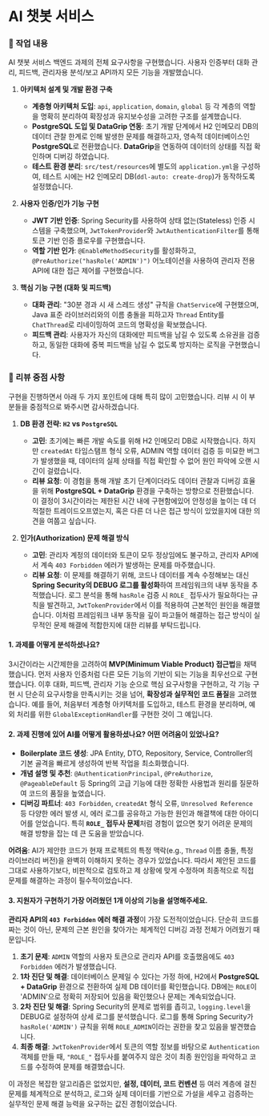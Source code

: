 # AI 챗봇 서비스 

### 📄 작업 내용

AI 챗봇 서비스 백엔드 과제의 전체 요구사항을 구현했습니다. 사용자 인증부터 대화 관리, 피드백, 관리자용 분석/보고 API까지 모든 기능을 개발했습니다.

1.  **아키텍처 설계 및 개발 환경 구축**
    * **계층형 아키텍처 도입**: `api`, `application`, `domain`, `global` 등 각 계층의 역할을 명확히 분리하여 확장성과 유지보수성을 고려한 구조를 설계했습니다.
    * **PostgreSQL 도입 및 DataGrip 연동**: 초기 개발 단계에서 H2 인메모리 DB의 데이터 관찰 한계로 인해 발생한 문제를 해결하고자, 영속적 데이터베이스인 **PostgreSQL**로 전환했습니다. **DataGrip**을 연동하여 데이터의 상태를 직접 확인하며 디버깅 하였습니다.
    * **테스트 환경 분리**: `src/test/resources`에 별도의 `application.yml`을 구성하여, 테스트 시에는 H2 인메모리 DB(`ddl-auto: create-drop`)가 동작하도록 설정했습니다. 

2.  **사용자 인증/인가 기능 구현**
    * **JWT 기반 인증**: Spring Security를 사용하여 상태 없는(Stateless) 인증 시스템을 구축했으며, `JwtTokenProvider`와 `JwtAuthenticationFilter`를 통해 토큰 기반 인증 플로우를 구현했습니다.
    * **역할 기반 인가**: `@EnableMethodSecurity`를 활성화하고, `@PreAuthorize("hasRole('ADMIN')")` 어노테이션을 사용하여 관리자 전용 API에 대한 접근 제어를 구현했습니다.

3.  **핵심 기능 구현 (대화 및 피드백)**
    * **대화 관리**: "30분 경과 시 새 스레드 생성" 규칙을 `ChatService`에 구현했으며, Java 표준 라이브러리와의 이름 충돌을 피하고자 `Thread` Entity를 `ChatThread`로 리네이밍하여 코드의 명확성을 확보했습니다.
    * **피드백 관리**: 사용자가 자신의 대화에만 피드백을 남길 수 있도록 소유권을 검증하고, 동일한 대화에 중복 피드백을 남길 수 없도록 방지하는 로직을 구현했습니다.

### 💬 리뷰 중점 사항

구현을 진행하면서 아래 두 가지 포인트에 대해 특히 많이 고민했습니다. 리뷰 시 이 부분들을 중점적으로 봐주시면 감사하겠습니다.

1.  **DB 환경 전략: `H2` vs `PostgreSQL`**
    * **고민**: 초기에는 빠른 개발 속도를 위해 H2 인메모리 DB로 시작했습니다. 하지만 `createdAt` 타임스탬프 형식 오류, ADMIN 역할 데이터 검증 등 미묘한 버그가 발생했을 때, 데이터의 실제 상태를 직접 확인할 수 없어 원인 파악에 오랜 시간이 걸렸습니다.
    * **리뷰 요청**: 이 경험을 통해 개발 초기 단계이더라도 데이터 관찰과 디버깅 효율을 위해 **PostgreSQL + DataGrip** 환경을 구축하는 방향으로 전환했습니다. 이 결정이 3시간이라는 제한된 시간 내에 구현함에있어 안정성을 높이는 데 더 적절한 트레이드오프였는지, 혹은 다른 더 나은 접근 방식이 있었을지에 대한 의견을 여쭙고 싶습니다.

2.  **인가(Authorization) 문제 해결 방식**
    * **고민**: 관리자 계정의 데이터와 토큰이 모두 정상임에도 불구하고, 관리자 API에서 계속 `403 Forbidden` 에러가 발생하는 문제를 마주했습니다.
    * **리뷰 요청**: 이 문제를 해결하기 위해, 코드나 데이터를 계속 수정해보는 대신 **Spring Security의 DEBUG 로그를 활성화**하여 프레임워크의 내부 동작을 추적했습니다. 로그 분석을 통해 `hasRole` 검증 시 `ROLE_` 접두사가 필요하다는 규칙을 발견하고, `JwtTokenProvider`에서 이를 적용하여 근본적인 원인을 해결했습니다. 이처럼 프레임워크 내부 동작을 깊이 파고들어 해결하는 접근 방식이 실무적인 문제 해결에 적합한지에 대한 리뷰를 부탁드립니다.

#### 1. 과제를 어떻게 분석하셨나요?

3시간이라는 시간제한을 고려하여 **MVP(Minimum Viable Product) 접근법**을 채택했습니다. 먼저 사용자 인증처럼 다른 모든 기능의 기반이 되는 기능을 최우선으로 구현했습니다. 이후 대화, 피드백, 관리자 기능 순으로 핵심 요구사항을 구현하고, 각 기능 구현 시 단순히 요구사항을 만족시키는 것을 넘어, **확장성과 실무적인 코드 품질**을 고려했습니다. 예를 들어, 처음부터 계층형 아키텍처를 도입하고, 테스트 환경을 분리하며, 예외 처리를 위한 `GlobalExceptionHandler`를 구현한 것이 그 예입니다.

#### 2. 과제 진행에 있어 AI를 어떻게 활용하셨나요? 어떤 어려움이 있었나요?

-   **Boilerplate 코드 생성**: JPA Entity, DTO, Repository, Service, Controller의 기본 골격을 빠르게 생성하여 반복 작업을 최소화했습니다.
-   **개념 설명 및 추천**: `@AuthenticationPrincipal`, `@PreAuthorize`, `@PageableDefault` 등 Spring의 고급 기능에 대한 정확한 사용법과 원리를 질문하여 코드의 품질을 높였습니다.
-   **디버깅 파트너**: `403 Forbidden`, `createdAt` 형식 오류, `Unresolved Reference` 등 다양한 에러 발생 시, 에러 로그를 공유하고 가능한 원인과 해결책에 대한 아이디어를 얻었습니다. 특히 **`ROLE_` 접두사 문제**처럼 경험이 없으면 찾기 어려운 문제의 해결 방향을 잡는 데 큰 도움을 받았습니다.

**어려움**: AI가 제안한 코드가 현재 프로젝트의 특정 맥락(e.g., `Thread` 이름 충돌, 특정 라이브러리 버전)을 완벽히 이해하지 못하는 경우가 있었습니다. 따라서 제안된 코드를 그대로 사용하기보다, 비판적으로 검토하고 제 상황에 맞게 수정하며 최종적으로 직접 문제를 해결하는 과정이 필수적이었습니다.

#### 3. 지원자가 구현하기 가장 어려웠던 1개 이상의 기능을 설명해주세요.

**관리자 API의 `403 Forbidden` 에러 해결 과정**이 가장 도전적이었습니다. 단순히 코드를 짜는 것이 아닌, 문제의 근본 원인을 찾아가는 체계적인 디버깅 과정 전체가 어려웠기 때문입니다.

1.  **초기 문제**: `ADMIN` 역할의 사용자 토큰으로 관리자 API를 호출했음에도 `403 Forbidden` 에러가 발생했습니다.
2.  **1차 진단 및 해결**: 데이터베이스 문제일 수 있다는 가정 하에, H2에서 **PostgreSQL + DataGrip** 환경으로 전환하여 실제 DB 데이터를 확인했습니다. DB에는 `ROLE`이 'ADMIN'으로 정확히 저장되어 있음을 확인했으나 문제는 계속되었습니다.
3.  **2차 진단 및 해결**: Spring Security의 문제로 범위를 좁히고, `logging.level`을 DEBUG로 설정하여 상세 로그를 분석했습니다. 로그를 통해 Spring Security가 `hasRole('ADMIN')` 규칙을 위해 `ROLE_ADMIN`이라는 권한을 찾고 있음을 발견했습니다.
4.  **최종 해결**: `JwtTokenProvider`에서 토큰의 역할 정보를 바탕으로 `Authentication` 객체를 만들 때, `"ROLE_"` 접두사를 붙여주지 않은 것이 최종 원인임을 파악하고 코드를 수정하여 문제를 해결했습니다.

이 과정은 복잡한 알고리즘은 없었지만, **설정, 데이터, 코드 컨벤션** 등 여러 계층에 걸친 문제를 체계적으로 분석하고, 로그와 실제 데이터를 기반으로 가설을 세우고 검증하는 실무적인 문제 해결 능력을 요구하는 값진 경험이었습니다.
